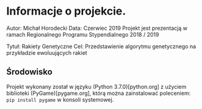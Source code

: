 # Informacje o projekcie.

Autor: Michał Horodecki
Data: Czerwiec 2019
Projekt jest prezentacją w ramach Regionalnego Programu Stypendialnego 2018 / 2019

Tytuł: Rakiety Genetyczne
Cel: Przedstawienie algorytmu genetycznego na przykładzie ewoluujących rakiet

## Środowisko
Projekt wykonany został w języku (Python 3.7.0)[python.org] z użyciem biblioteki (PyGame)[pygame.org], którą można zainstalować poleceniem: `pip install pygame` w konsoli systemowej.
